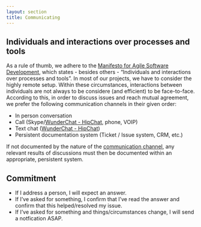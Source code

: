 ```yaml
---
layout: section
title: Communicating
---
```

## Individuals and interactions over processes and tools
As a rule of thumb, we adhere to the [Manifesto for Agile Software Development](http://www.agilemanifesto.org), which states - besides others - “Individuals and interactions over processes and tools”. 
In most of our projects, we have to consider the highly remote setup. Within these circumstances, interactions between individuals are not always to be considere (and efficient) to be face-to-face. According to this, in order to discuss issues and reach mutual agreement, we prefer the following communication channels in their given order:

* In person conversation
* Call (Skype/[WunderChat - HipChat](wunderchat), phone, VOIP)
* Text chat ([WunderChat - HipChat](wunderchat))
* Persistent documentation system (Ticket / Issue system, CRM, etc.)

If not documented by the nature of the [communication channel](communication-channels), any relevant results of discussions must then be documented within an appropriate, persistent system.

## Commitment

* If I address a person, I will expect an answer.
* If I’ve asked for something, I confirm that I’ve read the answer and confirm that this helped/resolved my issue.
* If I’ve asked for something and things/circumstances change, I will send a notfication ASAP.
